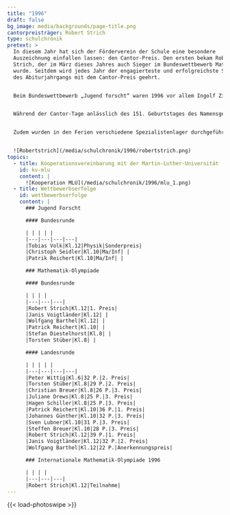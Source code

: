 ```yaml
---
title: "1996"
draft: false
bg_image: media/backgrounds/page-title.png
cantorpreisträger: Robert Strich
type: schulchronik
pretext: >
  In diesem Jahr hat sich der Förderverein der Schule eine besondere
  Auszeichnung einfallen lassen: den Cantor-Preis. Den ersten bekam Robert
  Strich, der im März dieses Jahres auch Sieger im Bundeswettbewerb Mathematik
  wurde. Seitdem wird jedes Jahr der engagierteste und erfolgreichste Schüler
  des Abiturjahrgangs mit dem Cantor-Preis geehrt.


  Beim Bundeswettbewerb „Jugend forscht“ waren 1996 vor allem Ingolf Zies mit zwei 1. Preisen und Tobias Volk mit einem Sonderpreis erfolgreich.


  Während der Cantor-Tage anlässlich des 151. Geburtstages des Namensgebers unserer Schule im März 1996 wurde die Kooperation der Martin-Luther-Universität und des Georg-Cantor-Gymnasiums vereinbart. So wollen die beiden Bildungsstätten gemeinsam naturwissenschaftlich Interessierte fördern.


  Zudem wurden in den Ferien verschiedene Spezialistenlager durchgeführt, die sich, wie auch der Tag der offenen Tür, großer Beliebtheit erfreuten.


  ![Robertstrich](/media/schulchronik/1996/robertstrich.png)
topics:
  - title: Kooperationsvereinbarung mit der Martin-Luther-Universität
    id: kv-mlu
    content: |
      ![Kooperation MLU](/media/schulchronik/1996/mlu_1.png)
  - title: Wettbewerbserfolge
    id: wettbewerbserfolge
    content: |
      ### Jugend Forscht

      #### Bundesrunde

      | | | | |
      |---|---|---|---|
      |Tobias Volk|Kl.12|Physik|Sonderpreis|
      |Christoph Seidler|Kl.10|Ma/Inf| |
      |Patrik Reichert|Kl.10|Ma/Inf| |

      ### Mathematik-Olympiade

      #### Bundesrunde

      | | | |
      |---|---|---|
      |Robert Strich|Kl.12|1. Preis|
      |Janis Voigtländer|Kl.12| |
      |Wolfgang Barthel|Kl.12| |
      |Patrick Reichert|Kl.10| |
      |Stefan Diestelhorst|Kl.8| |
      |Torsten Stüber|Kl.8| |

      #### Landesrunde

      | | | | |
      |---|---|---|---|
      |Peter Wittig|Kl.6|32 P.|2. Preis|
      |Torsten Stüber|Kl.8|29 P.|2. Preis|
      |Christian Breuer|Kl.8|26 P.|3. Preis|
      |Juliane Drews|Kl.8|25 P.|3. Preis|
      |Hagen Schiller|Kl.8|25 P.|3. Preis|
      |Patrick Reichert|Kl.10|36 P.|1. Preis|
      |Johannes Günther|Kl.10|32 P.|3. Preis|
      |Sven Lubner|Kl.10|31 P.|3. Preis|
      |Steffen Breuer|Kl.10|28 P.|3. Preis|
      |Robert Strich|Kl.12|39 P.|1. Preis|
      |Janis Voigtländer|Kl.12|32 P.|2. Preis|
      |Wolfgang Barthel|Kl.12|22 P.|Anerkennungspreis|

      ### Internationale Mathematik-Olympiade 1996

      | | | |
      |---|---|---|
      |Robert Strich|Kl.12|Teilnahme|
---
```

{{< load-photoswipe >}}

